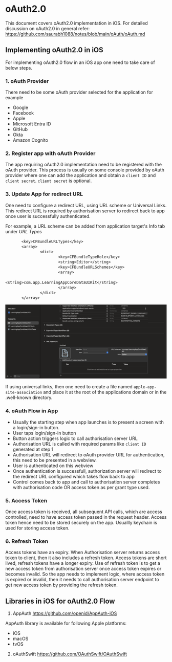 # oAuth2.0

This document covers oAuth2.0 implementation in iOS.
For detailed discussion on oAuth2.0 in general refer:
https://github.com/saurabh1088/notes/blob/main/oAuth/oAuth.md



## Implementing oAuth2.0 in iOS

For implementing oAuth2.0 flow in an iOS app one need to take care of below steps.

### 1. oAuth Provider
There need to be some oAuth provider selected for the application for example 
- Google
- Facebook
- Apple
- Microsoft Entra ID
- GitHub
- Okta
- Amazon Cognito

### 2. Register app with oAuth Provider
The app requiring oAuth2.0 implementation need to be registered with the oAuth provider. This process is usually on some
console provided by oAuth provider where one can add the application and obtain a `client ID` and `client secret`.
`client secret` is optional.

### 3. Update App for redirect URL
One need to configure a redirect URL, using URL scheme or Universal Links. This redirect URL is required by authorisation
server to redirect back to app once user is successfully authenticated.

For example, a URL scheme can be added from application target's Info tab under *URL Types*

```
       <key>CFBundleURLTypes</key>
       <array>
               <dict>
                       <key>CFBundleTypeRole</key>
                       <string>Editor</string>
                       <key>CFBundleURLSchemes</key>
                       <array>
                               <string>com.app.LearningAppCoreDataUIKit</string>
                       </array>
               </dict>
       </array>
```

![URL Scheme](resources/urlScehemeXcodeSetting.png "URL Scheme")

If using universal links, then one need to create a file named `apple-app-site-association` and place it at the root of
the applications domain or in the .well-known directory.

### 4. oAuth Flow in App
- Usually the starting step when app launches is to present a screen with a login/sign-in button.
- User taps login/sign-in button
- Button action triggers logic to call authorisation server URL
- Authorisation URL is called with required params like `client ID` generated at step 1
- Authorisation URL will redirect to oAuth provider URL for authentication, this need to be presented in a webview.
- User is authenticated on this webview
- Once authentication is successfull, authorization server will redirect to the redirect URL configured which takes flow
back to app
- Control comes back to app and call to authorisation server completes with authorisation code OR access token as per
grant type used.

### 5. Access Token
Once access token is received, all subsequent API calls, which are access controlled, need to have access token passed in
the request header. Access token hence need to be stored securely on the app. Usuallly keychain is used for storing access
token.

### 6. Refresh Token
Access tokens have an expiry. When Authorisation server returns access token to client, then it also includes a refresh
token. Access tokens are short lived, refresh tokens have a longer expiry. Use of refresh token is to get a new access token
from authorisation server once access token expires or becomes invalid.
So the app needs to implement logic, where access token is expired or invalid, then it needs to call authorisation server
endpoint to get new access token by providing the refresh token.


## Libraries in iOS for oAuth2.0 Flow

1. AppAuth
https://github.com/openid/AppAuth-iOS

AppAuth library is available for following Apple platforms:
- iOS
- macOS
- tvOS

2. oAuthSwift
https://github.com/OAuthSwift/OAuthSwift

